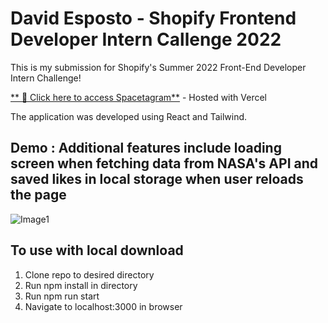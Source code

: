 # **David Esposto - Shopify Frontend Developer Intern Callenge 2022**

This is my submission for Shopify's Summer 2022 Front-End Developer Intern Challenge!

[** 🚀 Click here to access Spacetagram**](https://desposto-spacetagram-aeqz2fw57-desposto.vercel.app/)  - Hosted with Vercel

The application was developed using React and Tailwind.

## **Demo** : Additional features include loading screen when fetching data from NASA's API and saved likes in local storage when user reloads the page

![Image1](/demo/SpacetagramDemo.gif)


## **To use with local download**
1. Clone repo to desired directory
2. Run npm install in directory
3. Run npm run start
4. Navigate to localhost:3000 in browser